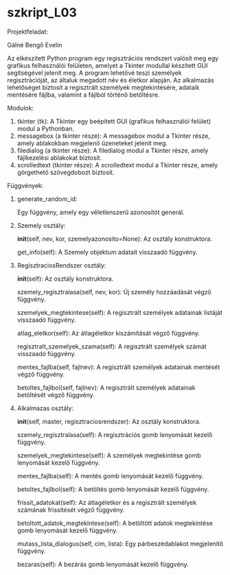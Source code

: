 # szkript_L03
Projektfeladat:

Gálné Bengő Evelin

Az elkészített Python program egy regisztrációs rendszert valósít meg egy grafikus felhasználói felületen, amelyet a Tkinter modullal készített GUI segítségével jelenít meg. A program lehetővé teszi személyek regisztrációját, az általuk megadott név és életkor alapján. Az alkalmazás lehetőséget biztosít a regisztrált személyek megtekintésére, adataik mentésére fájlba, valamint a fájlból történő betöltésre.

Modulok:

1. tkinter (tk):
    A Tkinter egy beépített GUI (grafikus felhasználói felület) modul a Pythonban.
2. messagebox (a tkinter része):
    A messagebox modul a Tkinter része, amely ablakokban megjelenő üzeneteket jelenít meg.
3. filedialog (a tkinter része):
   A filedialog modul a Tkinter része, amely fájlkezelési ablakokat biztosít.
4. scrolledtext (tkinter része):
   A scrolledtext modul a Tkinter része, amely görgethető szövegdobozt biztosít.

Függvények:

1. generate_random_id:
   
   Egy függvény, amely egy véletlenszerű azonosítót generál.
   
2. Szemely osztály:
   
   __init__(self, nev, kor, szemelyazonosito=None): Az osztály konstruktora.
   
   get_info(self): A Szemely objektum adatait visszaadó függvény.
  
3. RegisztraciosRendszer osztály:
   
   __init__(self): Az osztály konstruktora.
   
   szemely_regisztralasa(self, nev, kor): Új személy hozzáadását végző függvény.
   
   szemelyek_megtekintese(self): A regisztrált személyek adatainak listáját visszaadó függvény.
   
   atlag_eletkor(self): Az átlagéletkor kiszámítását végző függvény.
   
   regisztralt_szemelyek_szama(self): A regisztrált személyek számát visszaadó függvény.
   
   mentes_fajlba(self, fajlnev): A regisztrált személyek adatainak mentését végző függvény.
   
   betoltes_fajlbol(self, fajlnev): A regisztrált személyek adatainak betöltését végző függvény.
   
4. Alkalmazas osztály:
   
   __init__(self, master, regisztraciosrendszer): Az osztály konstruktora.
   
   szemely_regisztralasa(self): A regisztrációs gomb lenyomását kezelő függvény.
   
   szemelyek_megtekintese(self): A személyek megtekintése gomb lenyomását kezelő függvény.
   
   mentes_fajlba(self): A mentés gomb lenyomását kezelő függvény.
   
   betoltes_fajlbol(self): A betöltés gomb lenyomását kezelő függvény.
   
   frissit_adatokat(self): Az átlagéletkor és a regisztrált személyek számának frissítését végző függvény.
   
   betoltott_adatok_megtekintese(self): A betöltött adatok megtekintése gomb lenyomását kezelő függvény.
   
   mutass_lista_dialogus(self, cim, lista): Egy párbeszédablakot megjelenítő függvény.
   
   bezaras(self): A bezárás gomb lenyomását kezelő függvény.
